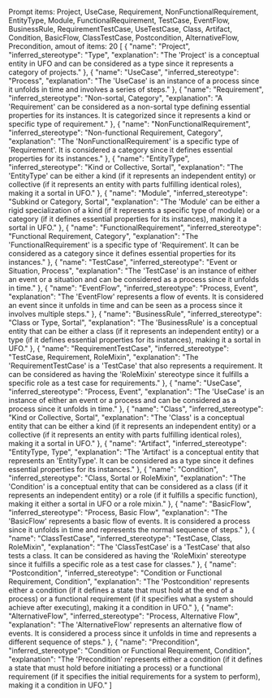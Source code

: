 Prompt items: 
Project, UseCase, Requirement, NonFunctionalRequirement, EntityType, Module, FunctionalRequirement, TestCase, EventFlow, BusinessRule, RequirementTestCase, UseTestCase, Class, Artifact, Condition, BasicFlow, ClassTestCase, Postcondition, AlternativeFlow, Precondition, 
amout of items: 20
 [
{
    "name": "Project",
    "inferred_stereotype": "Type",
    "explanation": "The 'Project' is a conceptual entity in UFO and can be considered as a type since it represents a category of projects."
},
{
    "name": "UseCase",
    "inferred_stereotype": "Process",
    "explanation": "The 'UseCase' is an instance of a process since it unfolds in time and involves a series of steps."
},
{
    "name": "Requirement",
    "inferred_stereotype": "Non-sortal, Category",
    "explanation": "A 'Requirement' can be considered as a non-sortal type defining essential properties for its instances. It is categorized since it represents a kind or specific type of requirement."
},
{
    "name": "NonFunctionalRequirement",
    "inferred_stereotype": "Non-functional Requirement, Category",
    "explanation": "The 'NonFunctionalRequirement' is a specific type of 'Requirement'. It is considered a category since it defines essential properties for its instances."
},
{
    "name": "EntityType",
    "inferred_stereotype": "Kind or Collective, Sortal",
    "explanation": "The 'EntityType' can be either a kind (if it represents an independent entity) or collective (if it represents an entity with parts fulfilling identical roles), making it a sortal in UFO."
},
{
    "name": "Module",
    "inferred_stereotype": "Subkind or Category, Sortal",
    "explanation": "The 'Module' can be either a rigid specialization of a kind (if it represents a specific type of module) or a category (if it defines essential properties for its instances), making it a sortal in UFO."
},
{
    "name": "FunctionalRequirement",
    "inferred_stereotype": "Functional Requirement, Category",
    "explanation": "The 'FunctionalRequirement' is a specific type of 'Requirement'. It can be considered as a category since it defines essential properties for its instances."
},
{
    "name": "TestCase",
    "inferred_stereotype": "Event or Situation, Process",
    "explanation": "The 'TestCase' is an instance of either an event or a situation and can be considered as a process since it unfolds in time."
},
{
    "name": "EventFlow",
    "inferred_stereotype": "Process, Event",
    "explanation": "The 'EventFlow' represents a flow of events. It is considered an event since it unfolds in time and can be seen as a process since it involves multiple steps."
},
{
    "name": "BusinessRule",
    "inferred_stereotype": "Class or Type, Sortal",
    "explanation": "The 'BusinessRule' is a conceptual entity that can be either a class (if it represents an independent entity) or a type (if it defines essential properties for its instances), making it a sortal in UFO."
},
{
    "name": "RequirementTestCase",
    "inferred_stereotype": "TestCase, Requirement, RoleMixin",
    "explanation": "The 'RequirementTestCase' is a 'TestCase' that also represents a requirement. It can be considered as having the 'RoleMixin' stereotype since it fulfills a specific role as a test case for requirements."
},
{
    "name": "UseCase",
    "inferred_stereotype": "Process, Event",
    "explanation": "The 'UseCase' is an instance of either an event or a process and can be considered as a process since it unfolds in time."
},
{
    "name": "Class",
    "inferred_stereotype": "Kind or Collective, Sortal",
    "explanation": "The 'Class' is a conceptual entity that can be either a kind (if it represents an independent entity) or a collective (if it represents an entity with parts fulfilling identical roles), making it a sortal in UFO."
},
{
    "name": "Artifact",
    "inferred_stereotype": "EntityType, Type",
    "explanation": "The 'Artifact' is a conceptual entity that represents an 'EntityType'. It can be considered as a type since it defines essential properties for its instances."
},
{
    "name": "Condition",
    "inferred_stereotype": "Class, Sortal or RoleMixin",
    "explanation": "The 'Condition' is a conceptual entity that can be considered as a class (if it represents an independent entity) or a role (if it fulfills a specific function), making it either a sortal in UFO or a role mixin."
},
{
    "name": "BasicFlow",
    "inferred_stereotype": "Process, Basic Flow",
    "explanation": "The 'BasicFlow' represents a basic flow of events. It is considered a process since it unfolds in time and represents the normal sequence of steps."
},
{
    "name": "ClassTestCase",
    "inferred_stereotype": "TestCase, Class, RoleMixin",
    "explanation": "The 'ClassTestCase' is a 'TestCase' that also tests a class. It can be considered as having the 'RoleMixin' stereotype since it fulfills a specific role as a test case for classes."
},
{
    "name": "Postcondition",
    "inferred_stereotype": "Condition or Functional Requirement, Condition",
    "explanation": "The 'Postcondition' represents either a condition (if it defines a state that must hold at the end of a process) or a functional requirement (if it specifies what a system should achieve after executing), making it a condition in UFO."
},
{
    "name": "AlternativeFlow",
    "inferred_stereotype": "Process, Alternative Flow",
    "explanation": "The 'AlternativeFlow' represents an alternative flow of events. It is considered a process since it unfolds in time and represents a different sequence of steps."
},
{
    "name": "Precondition",
    "inferred_stereotype": "Condition or Functional Requirement, Condition",
    "explanation": "The 'Precondition' represents either a condition (if it defines a state that must hold before initiating a process) or a functional requirement (if it specifies the initial requirements for a system to perform), making it a condition in UFO."
]
